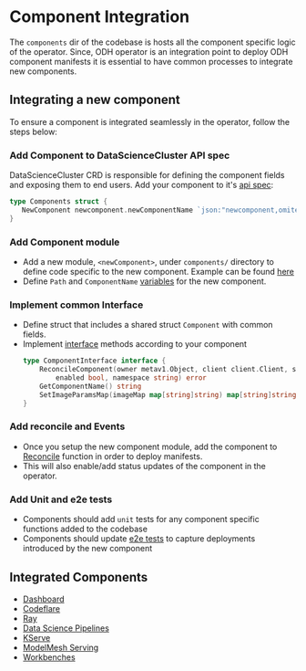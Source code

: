 # Component Integration

The `components` dir of the codebase is hosts all the component specific logic of the operator. Since, ODH operator is an
integration point to deploy ODH component manifests it is essential to have common processes to integrate new components.

## Integrating a new component

To ensure a component is integrated seamlessly in the operator, follow the steps below:

### Add Component to DataScienceCluster API spec

DataScienceCluster CRD is responsible for defining the component fields and exposing them to end users.
Add your component to it's [api spec](https://github.com/opendatahub-io/opendatahub-operator/blob/main/apis/datasciencecluster/v1alpha1/datasciencecluster_types.go#L40):

```go
type Components struct {
   NewComponent newcomponent.newComponentName `json:"newcomponent,omitempty"`
}
```

### Add Component module

- Add a new module, `<newComponent>`,  under `components/` directory to define code specific to the new component. Example
can be found [here](https://github.com/opendatahub-io/opendatahub-operator/tree/main/components/datasciencepipelines)
- Define `Path` and `ComponentName` [variables](https://github.com/opendatahub-io/opendatahub-operator/blob/main/components/datasciencepipelines/datasciencepipelines.go#L11) for the new component.

### Implement common Interface

- Define struct that includes a shared struct `Component` with common fields.
- Implement [interface](https://github.com/opendatahub-io/opendatahub-operator/blob/main/components/component.go#L15) methods according to your component
    ```go
    type ComponentInterface interface {
        ReconcileComponent(owner metav1.Object, client client.Client, scheme *runtime.Scheme,
            enabled bool, namespace string) error
        GetComponentName() string
        SetImageParamsMap(imageMap map[string]string) map[string]string
    }
    ```
### Add reconcile and Events

- Once you setup the new component module, add the component to [Reconcile](https://github.com/opendatahub-io/opendatahub-operator/blob/acaaf31f43e371456363f3fd272aec91ba413482/controllers/datasciencecluster/datasciencecluster_controller.go#L135) 
  function in order to deploy manifests.
- This will also enable/add status updates of the component in the operator.

### Add Unit and e2e tests

- Components should add `unit` tests for any component specific functions added to the codebase
- Components should update [e2e tests](https://github.com/opendatahub-io/opendatahub-operator/tree/main/tests/e2e) to
  capture deployments introduced by the new component
## Integrated Components

- [Dashboard](https://github.com/opendatahub-io/opendatahub-operator/tree/main/components/dashboard)
- [Codeflare](https://github.com/opendatahub-io/opendatahub-operator/tree/main/components/codeflare)
- [Ray](https://github.com/opendatahub-io/opendatahub-operator/tree/main/components/ray)
- [Data Science Pipelines](https://github.com/opendatahub-io/opendatahub-operator/tree/main/components/datasciencepipelines)
- [KServe](https://github.com/opendatahub-io/opendatahub-operator/tree/main/components/kserve)
- [ModelMesh Serving](https://github.com/opendatahub-io/opendatahub-operator/tree/main/components/modelmeshserving)
- [Workbenches](https://github.com/opendatahub-io/opendatahub-operator/tree/main/components/workbenches)
